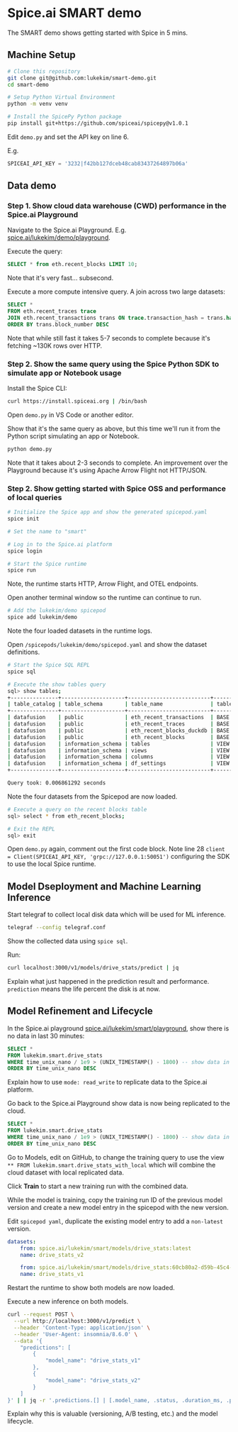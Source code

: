 # Spice.ai SMART demo

The SMART demo shows getting started with Spice in 5 mins.

## Machine Setup

```bash
# Clone this repository
git clone git@github.com:lukekim/smart-demo.git
cd smart-demo

# Setup Python Virtual Environment
python -m venv venv

# Install the SpicePy Python package
pip install git+https://github.com/spiceai/spicepy@v1.0.1
```

Edit `demo.py` and set the API key on line 6.

E.g.

```python
SPICEAI_API_KEY = '3232|f42bb127dceb48cab83437264897b06a'
```

## Data demo

### Step 1. Show cloud data warehouse (CWD) performance in the Spice.ai Playground

Navigate to the Spice.ai Playground. E.g. [spice.ai/lukekim/demo/playground](https://spice.ai/lukekim/demo/playground).

Execute the query:

```sql
SELECT * from eth.recent_blocks LIMIT 10;
```

Note that it's very fast... subsecond.

Execute a more compute intensive query. A join across two large datasets:

```sql
SELECT *
FROM eth.recent_traces trace
JOIN eth.recent_transactions trans ON trace.transaction_hash = trans.hash
ORDER BY trans.block_number DESC
```

Note that while still fast it takes 5-7 seconds to complete because it's fetching ~130K rows over HTTP.

### Step 2. Show the same query using the Spice Python SDK to simulate app or Notebook usage

Install the Spice CLI:

```bash
curl https://install.spiceai.org | /bin/bash
```

Open `demo.py` in VS Code or another editor.

Show that it's the same query as above, but this time we'll run it from the Python script simulating an app or Notebook.

```bash
python demo.py
```

Note that it takes about 2-3 seconds to complete. An improvement over the Playground because it's using Apache Arrow Flight not HTTP/JSON.

### Step 2. Show getting started with Spice OSS and performance of local queries

```bash
# Initialize the Spice app and show the generated spicepod.yaml
spice init

# Set the name to "smart"

# Log in to the Spice.ai platform
spice login

# Start the Spice runtime
spice run
```

Note, the runtime starts HTTP, Arrow Flight, and OTEL endpoints.

Open another terminal window so the runtime can continue to run.

```bash
# Add the lukekim/demo spicepod
spice add lukekim/demo
```

Note the four loaded datasets in the runtime logs.

Open `/spicepods/lukekim/demo/spicepod.yaml` and show the dataset definitions.

```bash
# Start the Spice SQL REPL
spice sql

# Execute the show tables query
sql> show tables;
+---------------+--------------------+--------------------------+------------+
| table_catalog | table_schema       | table_name               | table_type |
+---------------+--------------------+--------------------------+------------+
| datafusion    | public             | eth_recent_transactions  | BASE TABLE |
| datafusion    | public             | eth_recent_traces        | BASE TABLE |
| datafusion    | public             | eth_recent_blocks_duckdb | BASE TABLE |
| datafusion    | public             | eth_recent_blocks        | BASE TABLE |
| datafusion    | information_schema | tables                   | VIEW       |
| datafusion    | information_schema | views                    | VIEW       |
| datafusion    | information_schema | columns                  | VIEW       |
| datafusion    | information_schema | df_settings              | VIEW       |
+---------------+--------------------+--------------------------+------------+

Query took: 0.006861292 seconds
```

Note the four datasets from the Spicepod are now loaded.

```bash
# Execute a query on the recent blocks table
sql> select * from eth_recent_blocks;

# Exit the REPL
sql> exit
```

Open `demo.py` again, comment out the first code block. Note line 28 `client = Client(SPICEAI_API_KEY, 'grpc://127.0.0.1:50051')` configuring the SDK to use the local Spice runtime.

## Model Dseployment and Machine Learning Inference

Start telegraf to collect local disk data which will be used for ML inference.

```bash
telegraf --config telegraf.conf
```

Show the collected data using `spice sql`.

Run:

```bash
curl localhost:3000/v1/models/drive_stats/predict | jq
```

Explain what just happened in the prediction result and performance. `prediction` means the life percent the disk is at now.

## Model Refinement and Lifecycle

In the Spice.ai playground [spice.ai/lukekim/smart/playground](https://spice.ai/lukekim/smart/playground), show there is no data in last 30 minutes:

```sql
SELECT *
FROM lukekim.smart.drive_stats
WHERE time_unix_nano / 1e9 > (UNIX_TIMESTAMP() - 1800) -- show data in last half hour
ORDER BY time_unix_nano DESC
```

Explain how to use `mode: read_write` to replicate data to the Spice.ai platform.

Go back to the Spice.ai Playground show data is now being replicated to the cloud.

```sql
SELECT *
FROM lukekim.smart.drive_stats
WHERE time_unix_nano / 1e9 > (UNIX_TIMESTAMP() - 1800) -- show data in last half hour
ORDER BY time_unix_nano DESC
```

Go to Models, edit on GitHub, to change the training query to use the view `** FROM lukekim.smart.drive_stats_with_local` which will combine the cloud dataset with local replicated data.

Click **Train** to start a new training run with the combined data.

While the model is training, copy the training run ID of the previous model version and create a new model entry in the spicepod with the new version.

Edit `spicepod yaml`, duplicate the existing model entry to add a `non-latest` version.

```yaml
datasets:
    from: spice.ai/lukekim/smart/models/drive_stats:latest
    name: drive_stats_v2

    from: spice.ai/lukekim/smart/models/drive_stats:60cb80a2-d59b-45c4-9b68-0946303bdcaf` # Previous training run ID
    name: drive_stats_v1
```

Restart the runtime to show both models are now loaded.

Execute a new inference on both models.

```bash
curl --request POST \
  --url http://localhost:3000/v1/predict \
  --header 'Content-Type: application/json' \
  --header 'User-Agent: insomnia/8.6.0' \
  --data '{
    "predictions": [
        {
            "model_name": "drive_stats_v1"
        },
        {
            "model_name": "drive_stats_v2"
        }
    ]
}' | | jq -r '.predictions.[] | [.model_name, .status, .duration_ms, .prediction[0]] | @csv' | column -s, -t
```

Explain why this is valuable (versioning, A/B testing, etc.) and the model lifecycle.
